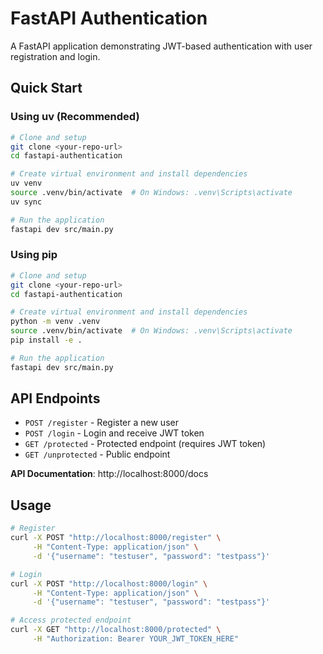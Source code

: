 # FastAPI Authentication

A FastAPI application demonstrating JWT-based authentication with user registration and login.

## Quick Start

### Using uv (Recommended)

```bash
# Clone and setup
git clone <your-repo-url>
cd fastapi-authentication

# Create virtual environment and install dependencies
uv venv
source .venv/bin/activate  # On Windows: .venv\Scripts\activate
uv sync

# Run the application
fastapi dev src/main.py
```

### Using pip

```bash
# Clone and setup
git clone <your-repo-url>
cd fastapi-authentication

# Create virtual environment and install dependencies
python -m venv .venv
source .venv/bin/activate  # On Windows: .venv\Scripts\activate
pip install -e .

# Run the application
fastapi dev src/main.py
```

## API Endpoints

- `POST /register` - Register a new user
- `POST /login` - Login and receive JWT token
- `GET /protected` - Protected endpoint (requires JWT token)
- `GET /unprotected` - Public endpoint

**API Documentation**: http://localhost:8000/docs

## Usage

```bash
# Register
curl -X POST "http://localhost:8000/register" \
     -H "Content-Type: application/json" \
     -d '{"username": "testuser", "password": "testpass"}'

# Login
curl -X POST "http://localhost:8000/login" \
     -H "Content-Type: application/json" \
     -d '{"username": "testuser", "password": "testpass"}'

# Access protected endpoint
curl -X GET "http://localhost:8000/protected" \
     -H "Authorization: Bearer YOUR_JWT_TOKEN_HERE"
```